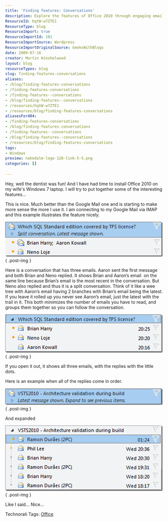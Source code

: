 ```yaml
---
title: 'Finding features: Conversations'
description: Explore the features of Office 2010 through engaging email conversations. Discover how to streamline your inbox and enhance your productivity today!
ResourceId: hqtW-w7ZTE1
ResourceType: blog
ResourceImport: true
ResourceImportId: 101
ResourceImportSource: Wordpress
ResourceImportOriginalSource: GeeksWithBlogs
date: 2009-07-16
creator: Martin Hinshelwood
layout: blog
resourceTypes: blog
slug: finding-features-conversations
aliases:
- /blog/finding-features-conversations
- /finding-features-conversations
- /finding-features--conversations
- /blog/finding-features--conversations
- /resources/hqtW-w7ZTE1
- /resources/blog/finding-features-conversations
aliasesFor404:
- /finding-features-conversations
- /blog/finding-features-conversations
- /finding-features--conversations
- /blog/finding-features--conversations
- /resources/blog/finding-features-conversations
tags:
- Windows
preview: nakedalm-logo-128-link-5-5.png
categories: []

---
```

Hey, well the dentist was fun! And I have had time to install Office 2010 on my wife's Windows 7 laptop. I will try to put together some of the interesting features…

This is nice. Much better than the Google Mail one and is starting to make more sense the more I use it. I am connecting to my Google Mail via IMAP and this example illustrates the feature nicely.

[![image](images/FindingfeaturesConversations_1343F-image_thumb_1-1-1.png)](http://blog.hinshelwood.com/files/2011/05/GWB-WindowsLiveWriter-FindingfeaturesConversations_1343F-image_4.png)
{ .post-img }

Here is a conversation that has three emails. Aaron sent the first message and both Brian and Neno replied. It shows Brian and Aaron’s email  on the same line because Brian’s email is the most recent in the conversation. But Neno also replied and thus it is a split conversation. Think of it like a wee tree with Aaron’s email having 2 branches with Brian’s email being the latest. If you leave it rolled up you never see Aaron’s email, just the latest with the trail in it. This both minimizes the number of emails you have to read, and groups them together so you can follow the conversation.

[![image](images/FindingfeaturesConversations_1343F-image_thumb-4-4.png)](http://blog.hinshelwood.com/files/2011/05/GWB-WindowsLiveWriter-FindingfeaturesConversations_1343F-image_2.png)
{ .post-img }

If you open it out, it shows all three emails, with the replies with the little dots.

Here is an example when all of the replies come in order.

[![image](images/FindingfeaturesConversations_1343F-image_thumb_2-2-2.png)](http://blog.hinshelwood.com/files/2011/05/GWB-WindowsLiveWriter-FindingfeaturesConversations_1343F-image_6.png)
{ .post-img }

And expanded

[![image](images/FindingfeaturesConversations_1343F-image_thumb_3-3-3.png)](http://blog.hinshelwood.com/files/2011/05/GWB-WindowsLiveWriter-FindingfeaturesConversations_1343F-image_8.png)
{ .post-img }

Like I said… Nice…

Technorati Tags: [Office](http://technorati.com/tags/Office)
